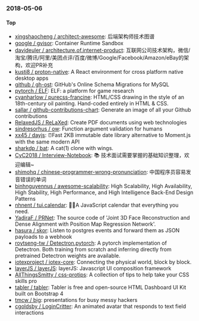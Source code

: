 ### 2018-05-06

#### Top
* [xingshaocheng / architect-awesome](https://github.com/xingshaocheng/architect-awesome): 后端架构师技术图谱
* [google / gvisor](https://github.com/google/gvisor): Container Runtime Sandbox
* [davideuler / architecture.of.internet-product](https://github.com/davideuler/architecture.of.internet-product): 互联网公司技术架构，微信/淘宝/腾讯/阿里/美团点评/百度/微博/Google/Facebook/Amazon/eBay的架构，欢迎PR补充
* [kusti8 / proton-native](https://github.com/kusti8/proton-native): A React environment for cross platform native desktop apps
* [github / gh-ost](https://github.com/github/gh-ost): GitHub's Online Schema Migrations for MySQL
* [pytorch / ELF](https://github.com/pytorch/ELF): ELF: a platform for game research
* [cyanharlow / purecss-francine](https://github.com/cyanharlow/purecss-francine): HTML/CSS drawing in the style of an 18th-century oil painting. Hand-coded entirely in HTML & CSS.
* [sallar / github-contributions-chart](https://github.com/sallar/github-contributions-chart): Generate an image of all your Github contributions
* [RelaxedJS / ReLaXed](https://github.com/RelaxedJS/ReLaXed): Create PDF documents using web technologies
* [sindresorhus / ow](https://github.com/sindresorhus/ow): Function argument validation for humans
* [xx45 / dayjs](https://github.com/xx45/dayjs): ⏰Fast 2KB immutable date library alternative to Moment.js with the same modern API
* [sharkdp / bat](https://github.com/sharkdp/bat): A cat(1) clone with wings.
* [CyC2018 / Interview-Notebook](https://github.com/CyC2018/Interview-Notebook): 📚 技术面试需要掌握的基础知识整理，欢迎编辑~
* [shimohq / chinese-programmer-wrong-pronunciation](https://github.com/shimohq/chinese-programmer-wrong-pronunciation): 中国程序员容易发音错误的单词
* [binhnguyennus / awesome-scalability](https://github.com/binhnguyennus/awesome-scalability): High Scalability, High Availability, High Stability, High Performance, and High Intelligence Back-End Design Patterns
* [nhnent / tui.calendar](https://github.com/nhnent/tui.calendar): 🍞📅A JavaScript calendar that everything you need.
* [YadiraF / PRNet](https://github.com/YadiraF/PRNet): The source code of 'Joint 3D Face Reconstruction and Dense Alignment with Position Map Regression Network'.
* [hasura / skor](https://github.com/hasura/skor): Listen to postgres events and forward them as JSON payloads to a webhook
* [roytseng-tw / Detectron.pytorch](https://github.com/roytseng-tw/Detectron.pytorch): A pytorch implementation of Detectron. Both training from scratch and inferring directly from pretrained Detectron weights are available.
* [iotexproject / iotex-core](https://github.com/iotexproject/iotex-core): Connecting the physical world, block by block.
* [layerJS / layerJS](https://github.com/layerJS/layerJS): layerJS: Javascript UI composition framework
* [AllThingsSmitty / css-protips](https://github.com/AllThingsSmitty/css-protips): A collection of tips to help take your CSS skills pro
* [tabler / tabler](https://github.com/tabler/tabler): Tabler is free and open-source HTML Dashboard UI Kit built on Bootstrap 4
* [tmcw / big](https://github.com/tmcw/big): presentations for busy messy hackers
* [cgoldsby / LoginCritter](https://github.com/cgoldsby/LoginCritter): An animated avatar that responds to text field interactions
